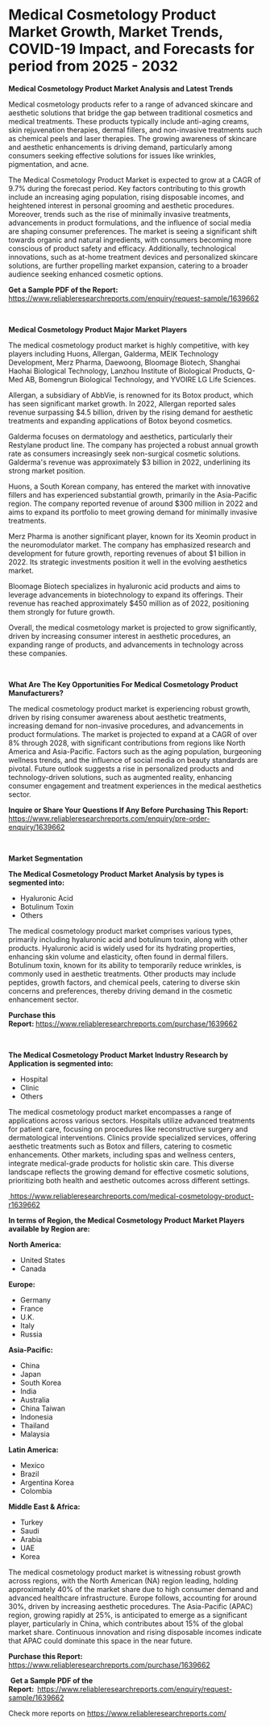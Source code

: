 <p><h1>Medical Cosmetology Product Market Growth, Market Trends, COVID-19 Impact, and Forecasts for period from 2025 - 2032</h1></p><p><strong>Medical Cosmetology Product Market Analysis and Latest Trends</strong></p>
<p><p>Medical cosmetology products refer to a range of advanced skincare and aesthetic solutions that bridge the gap between traditional cosmetics and medical treatments. These products typically include anti-aging creams, skin rejuvenation therapies, dermal fillers, and non-invasive treatments such as chemical peels and laser therapies. The growing awareness of skincare and aesthetic enhancements is driving demand, particularly among consumers seeking effective solutions for issues like wrinkles, pigmentation, and acne.</p><p>The Medical Cosmetology Product Market is expected to grow at a CAGR of 9.7% during the forecast period. Key factors contributing to this growth include an increasing aging population, rising disposable incomes, and heightened interest in personal grooming and aesthetic procedures. Moreover, trends such as the rise of minimally invasive treatments, advancements in product formulations, and the influence of social media are shaping consumer preferences. The market is seeing a significant shift towards organic and natural ingredients, with consumers becoming more conscious of product safety and efficacy. Additionally, technological innovations, such as at-home treatment devices and personalized skincare solutions, are further propelling market expansion, catering to a broader audience seeking enhanced cosmetic options.</p></p>
<p><strong>Get a Sample PDF of the Report:&nbsp;</strong> <a href="https://www.reliableresearchreports.com/enquiry/request-sample/1639662?utm_campaign=2199&utm_medium=2&utm_source=Github&utm_content=ia&utm_term=09022025&utm_id=medical-cosmetology-product">https://www.reliableresearchreports.com/enquiry/request-sample/1639662</a></p>
<p>&nbsp;</p>
<p><strong>Medical Cosmetology Product Major Market Players</strong></p>
<p><p>The medical cosmetology product market is highly competitive, with key players including Huons, Allergan, Galderma, MEIK Technology Development, Merz Pharma, Daewoong, Bloomage Biotech, Shanghai Haohai Biological Technology, Lanzhou Institute of Biological Products, Q-Med AB, Bomengrun Biological Technology, and YVOIRE LG Life Sciences.</p><p>Allergan, a subsidiary of AbbVie, is renowned for its Botox product, which has seen significant market growth. In 2022, Allergan reported sales revenue surpassing $4.5 billion, driven by the rising demand for aesthetic treatments and expanding applications of Botox beyond cosmetics.</p><p>Galderma focuses on dermatology and aesthetics, particularly their Restylane product line. The company has projected a robust annual growth rate as consumers increasingly seek non-surgical cosmetic solutions. Galderma's revenue was approximately $3 billion in 2022, underlining its strong market position.</p><p>Huons, a South Korean company, has entered the market with innovative fillers and has experienced substantial growth, primarily in the Asia-Pacific region. The company reported revenue of around $300 million in 2022 and aims to expand its portfolio to meet growing demand for minimally invasive treatments.</p><p>Merz Pharma is another significant player, known for its Xeomin product in the neuromodulator market. The company has emphasized research and development for future growth, reporting revenues of about $1 billion in 2022. Its strategic investments position it well in the evolving aesthetics market.</p><p>Bloomage Biotech specializes in hyaluronic acid products and aims to leverage advancements in biotechnology to expand its offerings. Their revenue has reached approximately $450 million as of 2022, positioning them strongly for future growth.</p><p>Overall, the medical cosmetology market is projected to grow significantly, driven by increasing consumer interest in aesthetic procedures, an expanding range of products, and advancements in technology across these companies.</p></p>
<p>&nbsp;</p>
<p><strong>What Are The Key Opportunities For Medical Cosmetology Product Manufacturers?</strong></p>
<p><p>The medical cosmetology product market is experiencing robust growth, driven by rising consumer awareness about aesthetic treatments, increasing demand for non-invasive procedures, and advancements in product formulations. The market is projected to expand at a CAGR of over 8% through 2028, with significant contributions from regions like North America and Asia-Pacific. Factors such as the aging population, burgeoning wellness trends, and the influence of social media on beauty standards are pivotal. Future outlook suggests a rise in personalized products and technology-driven solutions, such as augmented reality, enhancing consumer engagement and treatment experiences in the medical aesthetics sector.</p></p>
<p><strong>Inquire or Share Your Questions If Any Before Purchasing This Report:</strong> <a href="https://www.reliableresearchreports.com/enquiry/pre-order-enquiry/1639662?utm_campaign=2199&utm_medium=2&utm_source=Github&utm_content=ia&utm_term=09022025&utm_id=medical-cosmetology-product">https://www.reliableresearchreports.com/enquiry/pre-order-enquiry/1639662</a></p>
<p>&nbsp;</p>
<p><strong>Market Segmentation</strong></p>
<p><strong>The Medical Cosmetology Product Market Analysis by types is segmented into:</strong></p>
<p><ul><li>Hyaluronic Acid</li><li>Botulinum Toxin</li><li>Others</li></ul></p>
<p><p>The medical cosmetology product market comprises various types, primarily including hyaluronic acid and botulinum toxin, along with other products. Hyaluronic acid is widely used for its hydrating properties, enhancing skin volume and elasticity, often found in dermal fillers. Botulinum toxin, known for its ability to temporarily reduce wrinkles, is commonly used in aesthetic treatments. Other products may include peptides, growth factors, and chemical peels, catering to diverse skin concerns and preferences, thereby driving demand in the cosmetic enhancement sector.</p></p>
<p><strong>Purchase this Report:&nbsp;</strong><a href="https://www.reliableresearchreports.com/purchase/1639662?utm_campaign=2199&utm_medium=2&utm_source=Github&utm_content=ia&utm_term=09022025&utm_id=medical-cosmetology-product">https://www.reliableresearchreports.com/purchase/1639662</a></p>
<p>&nbsp;</p>
<p><strong>The Medical Cosmetology Product Market Industry Research by Application is segmented into:</strong></p>
<p><ul><li>Hospital</li><li>Clinic</li><li>Others</li></ul></p>
<p><p>The medical cosmetology product market encompasses a range of applications across various sectors. Hospitals utilize advanced treatments for patient care, focusing on procedures like reconstructive surgery and dermatological interventions. Clinics provide specialized services, offering aesthetic treatments such as Botox and fillers, catering to cosmetic enhancements. Other markets, including spas and wellness centers, integrate medical-grade products for holistic skin care. This diverse landscape reflects the growing demand for effective cosmetic solutions, prioritizing both health and aesthetic outcomes across different settings.</p></p>
<p><a href="https://www.reliableresearchreports.com/medical-cosmetology-product-r1639662?utm_campaign=2199&utm_medium=2&utm_source=Github&utm_content=ia&utm_term=09022025&utm_id=medical-cosmetology-product">&nbsp;https://www.reliableresearchreports.com/medical-cosmetology-product-r1639662</a></p>
<p><strong>In terms of Region, the Medical Cosmetology Product Market Players available by Region are:</strong></p>
<p>
    <p> <strong> North America: </strong>
        <ul>
            <li>United States</li>
            <li>Canada</li>
        </ul>
        </p> 
    <p> <strong> Europe: </strong>
        <ul>
            <li>Germany</li>
            <li>France</li>
            <li>U.K.</li>
            <li>Italy</li>
            <li>Russia</li>
        </ul>
        </p> 
    <p> <strong> Asia-Pacific: </strong>
        <ul>
            <li>China</li>
            <li>Japan</li>
            <li>South Korea</li>
            <li>India</li>
            <li>Australia</li>
            <li>China Taiwan</li>
            <li>Indonesia</li>
            <li>Thailand</li>
            <li>Malaysia</li>
        </ul>
        </p> 
    <p> <strong> Latin America: </strong>
        <ul>
            <li>Mexico</li>
            <li>Brazil</li>
            <li>Argentina Korea</li>
            <li>Colombia</li>
        </ul>
        </p> 
    <p> <strong> Middle East & Africa: </strong>
        <ul>
            <li>Turkey</li>
            <li>Saudi</li>
            <li>Arabia</li>
            <li>UAE</li>
            <li>Korea</li>
        </ul>
    </p>
    </p>
<p><p>The medical cosmetology product market is witnessing robust growth across regions, with the North American (NA) region leading, holding approximately 40% of the market share due to high consumer demand and advanced healthcare infrastructure. Europe follows, accounting for around 30%, driven by increasing aesthetic procedures. The Asia-Pacific (APAC) region, growing rapidly at 25%, is anticipated to emerge as a significant player, particularly in China, which contributes about 15% of the global market share. Continuous innovation and rising disposable incomes indicate that APAC could dominate this space in the near future.</p></p>
<p><strong>Purchase this Report: </strong><a href="https://www.reliableresearchreports.com/purchase/1639662?utm_campaign=2199&utm_medium=2&utm_source=Github&utm_content=ia&utm_term=09022025&utm_id=medical-cosmetology-product">https://www.reliableresearchreports.com/purchase/1639662</a></p>
<p>&nbsp;<strong>Get a Sample PDF of the Report:&nbsp;&nbsp;</strong><a href="https://www.reliableresearchreports.com/enquiry/request-sample/1639662?utm_campaign=2199&utm_medium=2&utm_source=Github&utm_content=ia&utm_term=09022025&utm_id=medical-cosmetology-product">https://www.reliableresearchreports.com/enquiry/request-sample/1639662</a></p>
<p><strong></strong></p>
<p>Check more reports on <a href="https://www.reliableresearchreports.com/?utm_campaign=2199&utm_medium=2&utm_source=Github&utm_content=ia&utm_term=09022025&utm_id=medical-cosmetology-product">https://www.reliableresearchreports.com/</a></p>